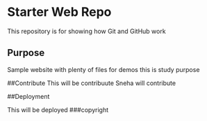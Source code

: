# Starter Web Repo

This repository is for showing how Git and GitHub work

## Purpose

Sample website with plenty of files for demos
this is study purpose

##Contribute
This will be contribuute
Sneha will contribute



##Deployment


This will be deployed
###copyright
